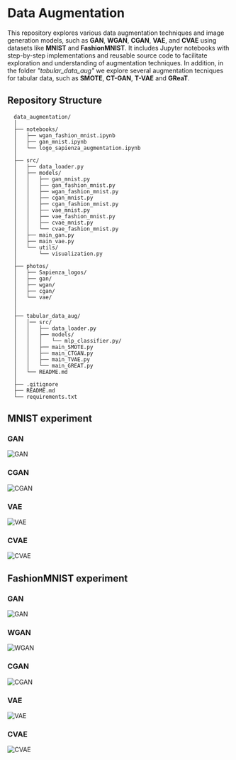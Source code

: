 # Data Augmentation 

This repository explores various data augmentation techniques and image generation models, such as **GAN**, **WGAN**, **CGAN**, **VAE**, and **CVAE** using datasets like **MNIST** and **FashionMNIST**. 
It includes Jupyter notebooks with step-by-step implementations and reusable source code to facilitate exploration and understanding of augmentation techniques.
In addition, in the folder *"tabular_data_aug"* we explore several augmentation tecniques for tabular data, such as **SMOTE**, **CT-GAN**, **T-VAE** and **GReaT**.

## Repository Structure

      data_augmentation/ 
      │
      ├── notebooks/                
      │   ├── wgan_fashion_mnist.ipynb 
      │   ├── gan_mnist.ipynb 
      │   └── logo_sapienza_augmentation.ipynb  
      │
      ├── src/                      
      │   ├── data_loader.py        
      │   ├── models/                
      │   │   ├── gan_mnist.py  
      │   │   ├── gan_fashion_mnist.py   
      │   │   ├── wgan_fashion_mnist.py           
      │   │   ├── cgan_mnist.py   
      │   │   ├── cgan_fashion_mnist.py  
      │   │   ├── vae_mnist.py 
      │   │   ├── vae_fashion_mnist.py 
      │   │   ├── cvae_mnist.py 
      │   │   └── cvae_fashion_mnist.py  
      │   ├── main_gan.py   
      │   ├── main_vae.py  
      │   └── utils/                  
      │       └── visualization.py  
      │
      ├── photos/
      │   ├── Sapienza_logos/    
      │   ├── gan/            
      │   ├── wgan/ 
      │   ├── cgan/ 
      │   └── vae/  
      │
      │
      ├── tabular_data_aug/                       
      │   │── src/ 
      │   │   ├── data_loader.py        
      │   │   ├── models/
      │   │   │   └── mlp_classifier.py/  
      │   │   ├── main_SMOTE.py 
      │   │   ├── main_CTGAN.py 
      │   │   ├── main_TVAE.py 
      │   │   └── main_GREAT.py  
      │   └── README.md  
      │
      ├── .gitignore                
      ├── README.md                 
      └── requirements.txt                 

## MNIST experiment
### GAN
![GAN](https://github.com/msilver22/data_augmentation/blob/449db8b1605d55e2e6bbd3822b8ca696557bcbea/photos/gan/mode_collapse.png)
### CGAN
![CGAN](https://github.com/msilver22/data_augmentation/blob/4a3547ce97160eb7e9127af8139641012bfcc971/photos/cgan/cgan_mnist.png)
### VAE
![VAE](https://github.com/msilver22/data_augmentation/blob/4a3547ce97160eb7e9127af8139641012bfcc971/photos/vae/vae_mnist.png)
### CVAE 
![CVAE](https://github.com/msilver22/data_augmentation/blob/4a3547ce97160eb7e9127af8139641012bfcc971/photos/vae/cvae_mnist.png)

## FashionMNIST experiment
### GAN
![GAN](https://github.com/msilver22/data_augmentation/blob/4a3547ce97160eb7e9127af8139641012bfcc971/photos/gan/gan_fmnist.png)
### WGAN
![WGAN](https://github.com/msilver22/data_augmentation/blob/4a3547ce97160eb7e9127af8139641012bfcc971/photos/wgan/wgan.png)
### CGAN
![CGAN](https://github.com/msilver22/data_augmentation/blob/4a3547ce97160eb7e9127af8139641012bfcc971/photos/cgan/cgan_fmnist.png)
### VAE
![VAE](https://github.com/msilver22/data_augmentation/blob/4a3547ce97160eb7e9127af8139641012bfcc971/photos/vae/vae_fmnist.png)
### CVAE
![CVAE](https://github.com/msilver22/data_augmentation/blob/4a3547ce97160eb7e9127af8139641012bfcc971/photos/vae/cvae_fmnist.png)





